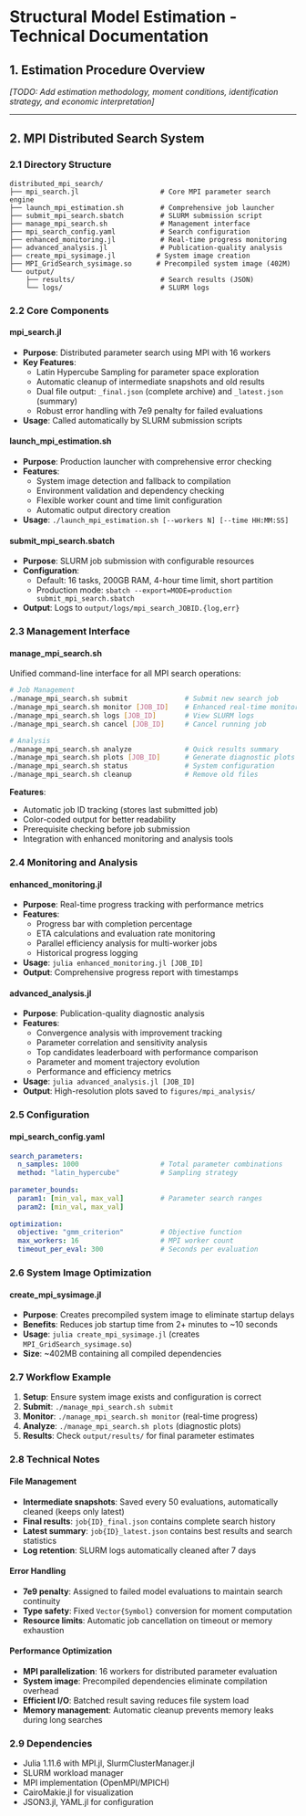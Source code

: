 # Structural Model Estimation - Technical Documentation

## 1. Estimation Procedure Overview
*[TODO: Add estimation methodology, moment conditions, identification strategy, and economic interpretation]*

---

## 2. MPI Distributed Search System

### 2.1 Directory Structure
```
distributed_mpi_search/
├── mpi_search.jl                    # Core MPI parameter search engine
├── launch_mpi_estimation.sh         # Comprehensive job launcher
├── submit_mpi_search.sbatch         # SLURM submission script
├── manage_mpi_search.sh             # Management interface
├── mpi_search_config.yaml           # Search configuration
├── enhanced_monitoring.jl           # Real-time progress monitoring
├── advanced_analysis.jl             # Publication-quality analysis
├── create_mpi_sysimage.jl          # System image creation
├── MPI_GridSearch_sysimage.so      # Precompiled system image (402M)
└── output/
    ├── results/                     # Search results (JSON)
    └── logs/                        # SLURM logs
```

### 2.2 Core Components

#### **mpi_search.jl**
- **Purpose**: Distributed parameter search using MPI with 16 workers
- **Key Features**:
  - Latin Hypercube Sampling for parameter space exploration
  - Automatic cleanup of intermediate snapshots and old results
  - Dual file output: `_final.json` (complete archive) and `_latest.json` (summary)
  - Robust error handling with 7e9 penalty for failed evaluations
- **Usage**: Called automatically by SLURM submission scripts

#### **launch_mpi_estimation.sh**
- **Purpose**: Production launcher with comprehensive error checking
- **Features**:
  - System image detection and fallback to compilation
  - Environment validation and dependency checking
  - Flexible worker count and time limit configuration
  - Automatic output directory creation
- **Usage**: `./launch_mpi_estimation.sh [--workers N] [--time HH:MM:SS]`

#### **submit_mpi_search.sbatch**
- **Purpose**: SLURM job submission with configurable resources
- **Configuration**:
  - Default: 16 tasks, 200GB RAM, 4-hour time limit, short partition
  - Production mode: `sbatch --export=MODE=production submit_mpi_search.sbatch`
- **Output**: Logs to `output/logs/mpi_search_JOBID.{log,err}`

### 2.3 Management Interface

#### **manage_mpi_search.sh**
Unified command-line interface for all MPI search operations:

```bash
# Job Management
./manage_mpi_search.sh submit              # Submit new search job
./manage_mpi_search.sh monitor [JOB_ID]    # Enhanced real-time monitoring
./manage_mpi_search.sh logs [JOB_ID]       # View SLURM logs
./manage_mpi_search.sh cancel [JOB_ID]     # Cancel running job

# Analysis
./manage_mpi_search.sh analyze             # Quick results summary
./manage_mpi_search.sh plots [JOB_ID]      # Generate diagnostic plots
./manage_mpi_search.sh status              # System configuration
./manage_mpi_search.sh cleanup             # Remove old files
```

**Features**:
- Automatic job ID tracking (stores last submitted job)
- Color-coded output for better readability
- Prerequisite checking before job submission
- Integration with enhanced monitoring and analysis tools

### 2.4 Monitoring and Analysis

#### **enhanced_monitoring.jl**
- **Purpose**: Real-time progress tracking with performance metrics
- **Features**:
  - Progress bar with completion percentage
  - ETA calculations and evaluation rate monitoring
  - Parallel efficiency analysis for multi-worker jobs
  - Historical progress logging
- **Usage**: `julia enhanced_monitoring.jl [JOB_ID]`
- **Output**: Comprehensive progress report with timestamps

#### **advanced_analysis.jl**
- **Purpose**: Publication-quality diagnostic analysis
- **Features**:
  - Convergence analysis with improvement tracking
  - Parameter correlation and sensitivity analysis
  - Top candidates leaderboard with performance comparison
  - Parameter and moment trajectory evolution
  - Performance and efficiency metrics
- **Usage**: `julia advanced_analysis.jl [JOB_ID]`
- **Output**: High-resolution plots saved to `figures/mpi_analysis/`

### 2.5 Configuration

#### **mpi_search_config.yaml**
```yaml
search_parameters:
  n_samples: 1000                    # Total parameter combinations
  method: "latin_hypercube"          # Sampling strategy
  
parameter_bounds:
  param1: [min_val, max_val]         # Parameter search ranges
  param2: [min_val, max_val]
  
optimization:
  objective: "gmm_criterion"         # Objective function
  max_workers: 16                    # MPI worker count
  timeout_per_eval: 300              # Seconds per evaluation
```

### 2.6 System Image Optimization

#### **create_mpi_sysimage.jl**
- **Purpose**: Creates precompiled system image to eliminate startup delays
- **Benefits**: Reduces job startup time from 2+ minutes to ~10 seconds
- **Usage**: `julia create_mpi_sysimage.jl` (creates `MPI_GridSearch_sysimage.so`)
- **Size**: ~402MB containing all compiled dependencies

### 2.7 Workflow Example

1. **Setup**: Ensure system image exists and configuration is correct
2. **Submit**: `./manage_mpi_search.sh submit`
3. **Monitor**: `./manage_mpi_search.sh monitor` (real-time progress)
4. **Analyze**: `./manage_mpi_search.sh plots` (diagnostic plots)
5. **Results**: Check `output/results/` for final parameter estimates

### 2.8 Technical Notes

#### **File Management**
- **Intermediate snapshots**: Saved every 50 evaluations, automatically cleaned (keeps only latest)
- **Final results**: `job{ID}_final.json` contains complete search history
- **Latest summary**: `job{ID}_latest.json` contains best results and search statistics
- **Log retention**: SLURM logs automatically cleaned after 7 days

#### **Error Handling**
- **7e9 penalty**: Assigned to failed model evaluations to maintain search continuity
- **Type safety**: Fixed `Vector{Symbol}` conversion for moment computation
- **Resource limits**: Automatic job cancellation on timeout or memory exhaustion

#### **Performance Optimization**
- **MPI parallelization**: 16 workers for distributed parameter evaluation
- **System image**: Precompiled dependencies eliminate compilation overhead
- **Efficient I/O**: Batched result saving reduces file system load
- **Memory management**: Automatic cleanup prevents memory leaks during long searches

### 2.9 Dependencies
- Julia 1.11.6 with MPI.jl, SlurmClusterManager.jl
- SLURM workload manager
- MPI implementation (OpenMPI/MPICH)
- CairoMakie.jl for visualization
- JSON3.jl, YAML.jl for configuration
